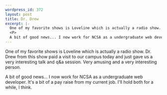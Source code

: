 ```yaml
--- 
wordpress_id: 372
layout: post
title: Dr. Drew
excerpt: |-
  One of my favorite shows is Loveline which is actually a radio show.  Dr. Drew from this show paid a visit to our campus today and just gave us a very interesting talk and q&a session.  Very amusing and a very interesting person.
  <P>
  A bit of good news... I now work for NCSA as a undergraduate web developer.  It's a bit of a pay raise from my current job.  I'll hold both for a while, I think.
---
```

One of my favorite shows is Loveline which is actually a radio show.  Dr. Drew from this show paid a visit to our campus today and just gave us a very interesting talk and q&a session.  Very amusing and a very interesting person.
<P>
A bit of good news... I now work for NCSA as a undergraduate web developer.  It's a bit of a pay raise from my current job.  I'll hold both for a while, I think.
